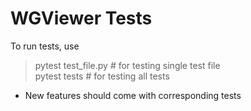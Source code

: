 # WGViewer Tests

To run tests, use

> pytest test_file.py   # for testing single test file  
> pytest tests          # for testing all tests


- New features should come with corresponding tests
